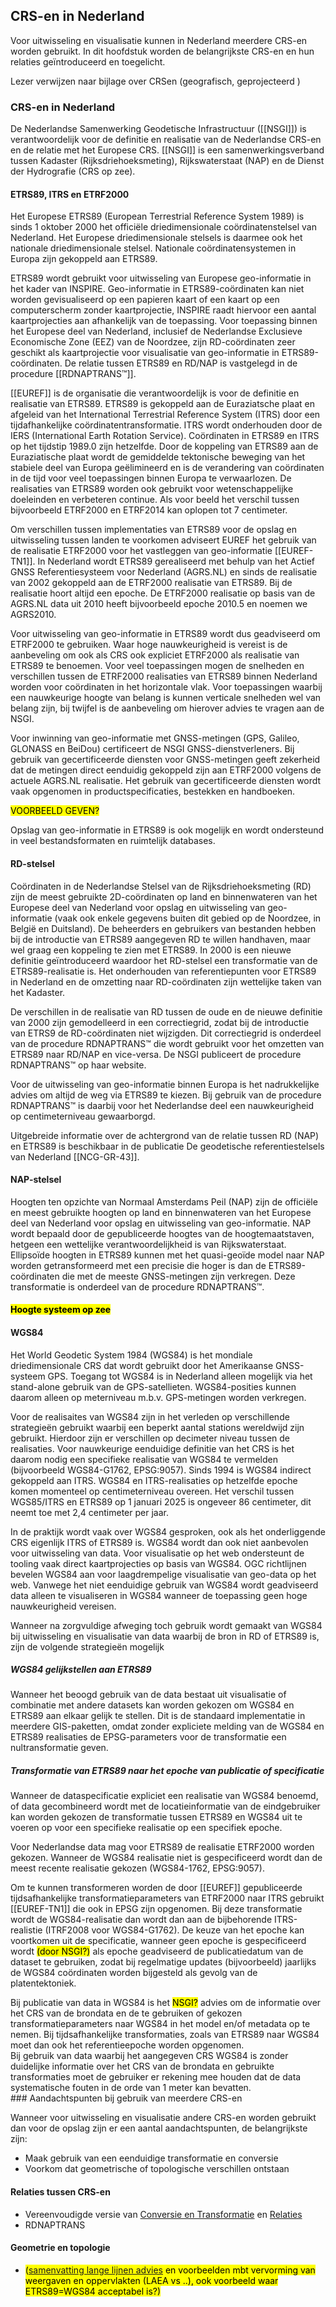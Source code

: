 ## CRS-en in Nederland
Voor uitwisseling en visualisatie kunnen in Nederland meerdere CRS-en worden gebruikt. In dit hoofdstuk worden de belangrijkste CRS-en en hun relaties geïntroduceerd en toegelicht.

<div class="note">
Lezer verwijzen naar bijlage over CRSen (geografisch, geprojecteerd )
</div>

### CRS-en in Nederland 

De Nederlandse Samenwerking Geodetische Infrastructuur ([[NSGI]]) is verantwoordelijk voor de definitie en realisatie van de Nederlandse CRS-en en de relatie met het Europese CRS. [[NSGI]] is een samenwerkingsverband tussen Kadaster (Rijksdriehoeksmeting), Rijkswaterstaat (NAP) en de Dienst der Hydrografie (CRS op zee). 
#### ETRS89, ITRS en ETRF2000
Het Europese ETRS89 (European Terrestrial Reference System 1989) is sinds 1 oktober 2000 het officiële driedimensionale coördinatenstelsel van Nederland. Het Europese driedimensionale stelsels is daarmee ook het nationale driedimensionale stelsel. Nationale coördinatensystemen in Europa zijn gekoppeld aan ETRS89. 

ETRS89 wordt gebruikt voor uitwisseling van Europese geo-informatie in het kader van INSPIRE. Geo-informatie in ETRS89-coördinaten kan niet worden gevisualiseerd op een papieren kaart of een kaart op een computerscherm zonder kaartprojectie, INSPIRE raadt hiervoor een aantal kaartprojecties aan afhankelijk van de toepassing. Voor toepassing binnen het Europese deel van Nederland, inclusief de Nederlandse Exclusieve Economische Zone (EEZ) van de Noordzee, zijn RD-coördinaten zeer geschikt als kaartprojectie voor visualisatie van geo-informatie in ETRS89-coördinaten. De relatie tussen ETRS89 en RD/NAP is vastgelegd in de procedure [[RDNAPTRANS™]].

[[EUREF]] is de organisatie die verantwoordelijk is voor de definitie en realisatie van ETRS89. ETRS89 is gekoppeld aan de Euraziatsche plaat en afgeleid van het International Terrestrial Reference System (ITRS) door een tijdafhankelijke coördinatentransformatie. ITRS wordt onderhouden door de IERS (International Earth Rotation Service). Coördinaten in ETRS89 en ITRS op het tijdstip 1989.0 zijn hetzelfde. Door de koppeling van ETRS89 aan de Euraziatische plaat wordt de gemiddelde tektonische beweging van het stabiele deel van Europa geëlimineerd en is de verandering van coördinaten in de tijd voor veel toepassingen binnen Europa te verwaarlozen. De realisaties van ETRS89 worden ook gebruikt voor wetenschappelijke doeleinden en verbeteren continue. Als voor beeld het verschil tussen bijvoorbeeld ETRF2000 en ETRF2014 kan oplopen tot 7 centimeter. 

Om verschillen tussen implementaties van ETRS89 voor de opslag en uitwisseling tussen landen te voorkomen adviseert EUREF het gebruik van de realisatie ETRF2000 voor het vastleggen van geo-informatie [[EUREF-TN1]]. In Nederland wordt ETRS89 gerealiseerd met behulp van het Actief GNSS Referentiesysteem voor Nederland (AGRS.NL) en sinds de realisatie van 2002 gekoppeld aan de ETRF2000 realisatie van ETRS89. Bij de realisatie hoort altijd een epoche. De ETRF2000 realisatie op basis van de AGRS.NL data uit 2010 heeft bijvoorbeeld epoche 2010.5 en noemen we AGRS2010. 

Voor uitwisseling van geo-informatie in ETRS89 wordt dus geadviseerd om ETRF2000 te gebruiken. Waar hoge nauwkeurigheid is vereist is de aanbeveling om ook als CRS ook expliciet ETRF2000 als realisatie van ETRS89 te benoemen. Voor veel toepassingen mogen de snelheden en verschillen tussen de ETRF2000 realisaties van ETRS89 binnen Nederland worden voor coördinaten in het horizontale vlak. Voor toepassingen waarbij een nauwkeurige hoogte van belang is kunnen verticale snelheden wel van belang zijn, bij twijfel is de aanbeveling om hierover advies te vragen aan de NSGI. 

Voor inwinning van geo-informatie met GNSS-metingen (GPS, Galileo, GLONASS en BeiDou) certificeert de NSGI GNSS-dienstverleners. Bij gebruik van gecertificeerde diensten voor GNSS-metingen geeft zekerheid dat de metingen direct eenduidig gekoppeld zijn aan ETRF2000 volgens de actuele AGRS.NL realisatie. Het gebruik van gecertificeerde diensten wordt vaak opgenomen in productspecificaties, bestekken en handboeken. 

<mark>VOORBEELD GEVEN?</mark>

Opslag van geo-informatie in ETRS89 is ook mogelijk en wordt ondersteund in veel bestandsformaten en ruimtelijk databases.
#### RD-stelsel

Coördinaten in de Nederlandse Stelsel van de Rijksdriehoeksmeting (RD) zijn de meest gebruikte 2D-coördinaten op land en binnenwateren van het Europese deel van Nederland voor opslag en uitwisseling van geo-informatie (vaak ook enkele gegevens buiten dit gebied op de Noordzee, in België en Duitsland). De beheerders en gebruikers van bestanden hebben bij de introductie van ETRS89 aangegeven RD te willen handhaven, maar wel graag een koppeling te zien met ETRS89. In 2000 is een nieuwe definitie geïntroduceerd waardoor het RD-stelsel een transformatie van de ETRS89-realisatie is. Het onderhouden van referentiepunten voor ETRS89 in Nederland en de omzetting naar RD-coördinaten zijn wettelijke taken van het Kadaster. 

De verschillen in de realisatie van RD tussen de oude en de nieuwe definitie van 2000 zijn gemodelleerd in een correctiegrid, zodat bij de introductie van ETRS9 de RD-coördinaten niet wijzigden. Dit correctiegrid is onderdeel van de procedure RDNAPTRANS™ die wordt gebruikt voor het omzetten van ETRS89 naar RD/NAP en vice-versa. De NSGI publiceert de procedure RDNAPTRANS™ op haar website. 

<div class="note">
Voor de uitwisseling van geo-informatie binnen Europa is het nadrukkelijke advies om altijd de weg via ETRS89 te kiezen. Bij gebruik van de procedure RDNAPTRANS™ is daarbij voor het Nederlandse deel een nauwkeurigheid op centimeterniveau gewaarborgd. 
</div>

Uitgebreide informatie over de achtergrond van de relatie tussen RD (NAP) en ETRS89 is beschikbaar in de publicatie De geodetische referentiestelsels van Nederland [[NCG-GR-43]].

#### NAP-stelsel

Hoogten ten opzichte van Normaal Amsterdams Peil (NAP) zijn de officiële en meest gebruikte hoogten op land en binnenwateren van het Europese deel van Nederland voor opslag en uitwisseling van geo-informatie. NAP wordt bepaald door de gepubliceerde hoogtes van de hoogtemaatstaven, hetgeen een wettelijke verantwoordelijkheid is van Rijkswaterstaat. 
Ellipsoïde hoogten in ETRS89 kunnen met het quasi-geoïde model naar NAP worden getransformeerd met een precisie die hoger is dan de ETRS89-coördinaten die met de meeste GNSS-metingen zijn verkregen. Deze transformatie is onderdeel van de procedure RDNAPTRANS™.


#### <mark>Hoogte systeem op zee</mark>

#### WGS84

Het World Geodetic System 1984 (WGS84) is het mondiale driedimensionale CRS dat wordt gebruikt door het Amerikaanse GNSS-systeem GPS. Toegang tot WGS84 is in Nederland alleen mogelijk via het stand-alone gebruik van de GPS-satellieten. WGS84-posities kunnen daarom alleen op meterniveau m.b.v. GPS-metingen worden verkregen. 

Voor de realisaites van WGS84 zijn in het verleden op verschillende strategieën gebruikt waarbij een beperkt aantal stations wereldwijd zijn gebruikt. Hierdoor zijn er verschillen op decimeter niveau tussen de realisaties.  Voor nauwkeurige eenduidige definitie van het CRS is het daarom nodig een specifieke realisatie van WGS84 te vermelden (bijvoorbeeld WGS84-G1762, EPSG:9057). Sinds 1994 is WGS84 indirect gekoppeld aan ITRS. WGS84 en ITRS-realisaties op hetzelfde epoche komen momenteel op centimeterniveau overeen. Het verschil tussen WGS85/ITRS en ETRS89 op 1 januari 2025 is ongeveer 86 centimeter, dit neemt toe met 2,4 centimeter per jaar.

In de praktijk wordt vaak over WGS84 gesproken, ook als het onderliggende CRS eigenlijk ITRS of ETRS89 is. WGS84 wordt dan ook niet aanbevolen voor uitwisseling van data. Voor visualisatie op het web ondersteunt de tooling vaak direct kaartprojecties op basis van WGS84. OGC richtlijnen bevelen WGS84 aan voor laagdrempelige visualisatie van geo-data op het web. Vanwege het niet eenduidige gebruik van WGS84 wordt geadviseerd data alleen te visualiseren in WGS84 wanneer de toepassing geen hoge nauwkeurigheid vereisen.

Wanneer na zorgvuldige afweging toch gebruik wordt gemaakt van WGS84 bij uitwisseling en visualisatie van data waarbij de bron in RD of ETRS89 is, zijn de volgende strategieën mogelijk

##### WGS84 gelijkstellen aan ETRS89

Wanneer het beoogd gebruik van de data bestaat uit visualisatie of combinatie met andere datasets kan worden gekozen om WGS84 en ETRS89 aan elkaar gelijk te stellen. Dit is de standaard implementatie in meerdere GIS-paketten, omdat zonder expliciete melding van de WGS84 en ETRS89 realisaties de EPSG-parameters voor de transformatie een nultransformatie geven.

##### Transformatie van ETRS89 naar het epoche van publicatie of specificatie

Wanneer de dataspecificatie expliciet een realisatie van WGS84 benoemd, of data gecombineerd wordt met de locatieinformatie van de eindgebruiker kan worden gekozen de transformatie tussen ETRS89 en WGS84 uit te voeren op voor een specifieke realisatie op een specifiek epoche. 

Voor Nederlandse data mag voor ETRS89 de realisatie ETRF2000 worden gekozen. Wanneer de WGS84 realisatie niet is gespecificeerd wordt dan de meest recente realisatie gekozen (WGS84-1762, EPSG:9057). 

Om te kunnen transformeren worden de door [[EUREF]] gepubliceerde tijdsafhankelijke transformatieparameters van ETRF2000 naar ITRS gebruikt [[EUREF-TN1]] die ook in EPSG zijn opgenomen. Bij deze transformatie wordt de WGS84-realisatie dan wordt dan aan de bijbehorende ITRS-realistie (ITRF2008 voor WGS84-G1762). De keuze van het epoche kan voortkomen uit de specificatie, wanneer geen epoche is gespecificeerd wordt <mark>(door NSGI?)</mark> als epoche geadviseerd de publicatiedatum van de dataset te gebruiken, zodat bij regelmatige updates (bijvoorbeeld) jaarlijks de WGS84 coördinaten worden bijgesteld als gevolg van de platentektoniek.

<div class="note">
Bij publicatie van data in WGS84 is het <mark>NSGI?</mark> advies om de informatie over het CRS van de brondata en de te gebruiken of gekozen transformatieparameters naar WGS84 in het model en/of metadata op te nemen. Bij tijdsafhankelijke transformaties, zoals van ETRS89 naar WGS84 moet dan ook het referentieepoche worden opgenomen.
</div>
<div class="note">
Bij gebruik van data waarbij het aangegeven CRS WGS84 is zonder duidelijke informatie over het CRS van de brondata en gebruikte transformaties moet de gebruiker er rekening mee houden dat de data systematische fouten in de orde van 1 meter kan bevatten. 
</div>
### Aandachtspunten bij gebruik van meerdere CRS-en

Wanneer voor uitwisseling en visualisatie andere CRS-en worden gebruikt dan voor de opslag zijn er een aantal aandachtspunten, de belangrijkste zijn:

- Maak gebruik van een eenduidige transformatie en conversie
- Voorkom dat geometrische of topologische verschillen ontstaan

#### Relaties tussen CRS-en

- Vereenvoudigde versie van [Conversie en Transformatie](#conversie-en-transformatie) en [Relaties](#overzicht-conversie-en-transformaties)
- RDNAPTRANS
    
#### Geometrie en topologie

- <mark>([samenvatting lange lijnen advies](https://geoforum.nl/t/spatial-selectie-geeft-niet-alle-punten-die-op-een-lijn-liggen-in-qgis-waarom/5388/11) en voorbeelden mbt vervorming van weergaven en oppervlakten (LAEA vs ..), ook voorbeeld waar ETRS89=WGS84 acceptabel is?)</mark>

